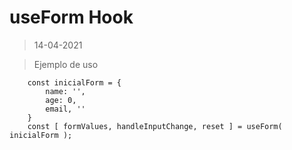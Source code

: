 # useForm Hook

> 14-04-2021


>Ejemplo de uso
```
    const inicialForm = {
        name: '',
        age: 0,
        email, ''
    }
    const [ formValues, handleInputChange, reset ] = useForm( inicialForm );
```

